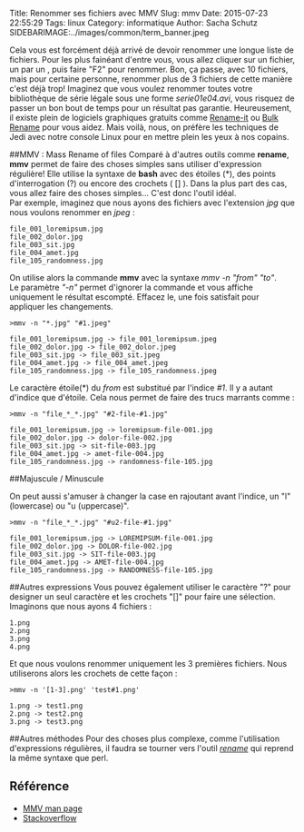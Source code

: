 Title: Renommer ses fichiers avec MMV
Slug: mmv
Date: 2015-07-23 22:55:29
Tags: linux
Category: informatique
Author: Sacha Schutz
SIDEBARIMAGE:../images/common/term_banner.jpeg

Cela vous est forcément déjà arrivé de devoir renommer une longue liste de fichiers. Pour les plus fainéant d'entre vous, vous allez cliquer sur un fichier, un par un , puis faire "F2" pour renommer. Bon, ça passe, avec 10 fichiers, mais pour certaine personne, renommer plus de 3 fichiers de cette manière c'est déjà trop! Imaginez que vous voulez renommer toutes votre bibliothèque de série légale sous une forme *serie01e04.avi*, vous risquez de passer un bon bout de temps pour un résultat pas garantie. Heureusement, il existe plein de logiciels graphiques gratuits comme [Rename-it](http://sourceforge.net/projects/renameit/) ou [Bulk Rename](http://www.bulkrenameutility.co.uk/Main_Intro.php) pour vous aidez. Mais voilà, nous, on préfère les techniques de Jedi avec notre console Linux pour en mettre plein les yeux à nos copains. 

##MMV : Mass Rename of files 
Comparé à d'autres outils comme **rename**, **mmv** permet de faire des choses simples sans utiliser d'expression régulière! Elle utilise la syntaxe de **bash** avec des étoiles (\*), des points d'interrogation (?) ou encore des crochets ( [] ). Dans la plus part des cas, vous allez faire des choses simples... 
C'est donc l'outil idéal.   
Par exemple, imaginez que nous ayons des fichiers avec l'extension *jpg* que nous voulons renommer en *jpeg* : 

    file_001_loremipsum.jpg  
    file_002_dolor.jpg  
    file_003_sit.jpg  
    file_004_amet.jpg  
    file_105_randomness.jpg  

On utilise alors la commande **mmv** avec la syntaxe *mmv -n "from" "to"*.   
Le paramètre *"-n"* permet d'ignorer la commande et vous affiche uniquement le résultat escompté. Effacez le, une fois satisfait pour appliquer les changements.  

    >mmv -n "*.jpg" "#1.jpeg" 

    file_001_loremipsum.jpg -> file_001_loremipsum.jpeg
    file_002_dolor.jpg -> file_002_dolor.jpeg
    file_003_sit.jpg -> file_003_sit.jpeg
    file_004_amet.jpg -> file_004_amet.jpeg
    file_105_randomness.jpg -> file_105_randomness.jpeg


Le caractère étoile(\*) du *from* est substitué par l'indice *#1*. Il y a autant d'indice que d'étoile. Cela nous permet de faire des trucs marrants comme : 

    >mmv -n "file_*_*.jpg" "#2-file-#1.jpg"

    file_001_loremipsum.jpg -> loremipsum-file-001.jpg
    file_002_dolor.jpg -> dolor-file-002.jpg
    file_003_sit.jpg -> sit-file-003.jpg
    file_004_amet.jpg -> amet-file-004.jpg
    file_105_randomness.jpg -> randomness-file-105.jpg

##Majuscule / Minuscule 

On peut aussi s'amuser à changer la case en rajoutant avant l'indice, un "l" (lowercase) ou "u (uppercase)". 

    >mmv -n "file_*_*.jpg" "#u2-file-#1.jpg"

    file_001_loremipsum.jpg -> LOREMIPSUM-file-001.jpg
    file_002_dolor.jpg -> DOLOR-file-002.jpg
    file_003_sit.jpg -> SIT-file-003.jpg
    file_004_amet.jpg -> AMET-file-004.jpg
    file_105_randomness.jpg -> RANDOMNESS-file-105.jpg

##Autres expressions 
Vous pouvez également utiliser le caractère "?" pour designer un seul caractère et les crochets "[]" pour faire une sélection.  
Imaginons que nous ayons 4 fichiers : 

    1.png
    2.png
    3.png
    4.png

Et que nous voulons renommer uniquement les 3 premières fichiers. Nous utiliserons alors les crochets de cette façon : 

    >mmv -n '[1-3].png' 'test#1.png'

    1.png -> test1.png
    2.png -> test2.png
    3.png -> test3.png

##Autres méthodes 
Pour des choses plus complexe, comme l'utilisation d'expressions régulières, il faudra se tourner vers l'outil *[rename](http://linux.die.net/man/2/rename)* qui reprend la même syntaxe que perl. 


## Référence 
* [MMV man page](http://ss64.com/bash/mmv.html)   
* [Stackoverflow](http://stackoverflow.com/questions/417916/how-to-do-a-mass-rename)

